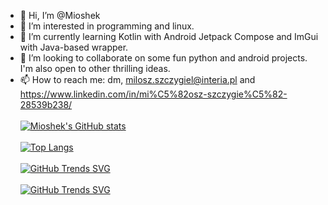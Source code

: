 - 👋 Hi, I’m @Mioshek
- 👀 I’m interested in programming and linux.
- 🌱 I’m currently learning Kotlin with Android Jetpack Compose and ImGui with Java-based wrapper.
- 💞️ I’m looking to collaborate on some fun python and android projects. I'm also open to other thrilling ideas.
- 📫 How to reach me: dm, milosz.szczygiel@interia.pl and https://www.linkedin.com/in/mi%C5%82osz-szczygie%C5%82-28539b238/
<br></br>
[![Mioshek's GitHub stats](https://github-readme-stats.vercel.app/api?username=Mioshek)](https://github.com/anuraghazra/github-readme-stats)
<br></br>
[![Top Langs](https://github-readme-stats.vercel.app/api/top-langs/?username=Mioshek)](https://github.com/anuraghazra/github-readme-stats)
<br></br>
[![GitHub Trends SVG](https://api.githubtrends.io/user/svg/Mioshek/langs?time_range=one_year&theme=dark)](https://githubtrends.io)
<br></br>
[![GitHub Trends SVG](https://api.githubtrends.io/user/svg/Mioshek/repos?time_range=one_year&group=other&theme=dark)](https://githubtrends.io)
<!---
Mioshek/Mioshek is a ✨ special ✨ repository because its `README.md` (this file) appears on your GitHub profile.
You can click the Preview link to take a look at your changes.
--->
